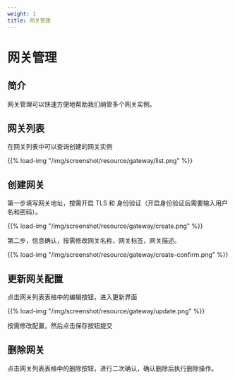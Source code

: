 ```yaml
---
weight: 1
title: 网关管理
---
```


# 网关管理

## 简介

网关管理可以快速方便地帮助我们纳管多个网关实例。

## 网关列表

在网关列表中可以查询创建的网关实例

{{% load-img "/img/screenshot/resource/gateway/list.png" %}}

## 创建网关

第一步填写网关地址，按需开启 TLS 和 身份验证（开启身份验证后需要输入用户名和密码）。

{{% load-img "/img/screenshot/resource/gateway/create.png" %}}

第二步，信息确认，按需修改网关名称，网关标签，网关描述。

{{% load-img "/img/screenshot/resource/gateway/create-confirm.png" %}}

## 更新网关配置

点击网关列表表格中的编辑按钮，进入更新界面

{{% load-img "/img/screenshot/resource/gateway/update.png" %}}

按需修改配置，然后点击保存按钮提交

## 删除网关

点击网关列表表格中的删除按钮，进行二次确认，确认删除后执行删除操作。
